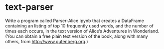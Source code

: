 # text-parser

Write a program called Parser-Alice.ipynb that creates a DataFrame containing an listing of top 10 frequently used words, and the number of times each occurs, in the text version of Alice’s Adventures in Wonderland. (You can obtain a free plain text version of the book, along with many others, from http://www.gutenberg.org.)
